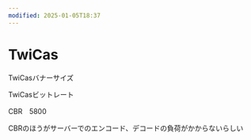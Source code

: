```yaml
---
modified: 2025-01-05T18:37
---
```

# TwiCas

TwiCasバナーサイズ

TwiCasビットレート

CBR　5800

CBRのほうがサーバーでのエンコード、デコードの負荷がかからないらしい
